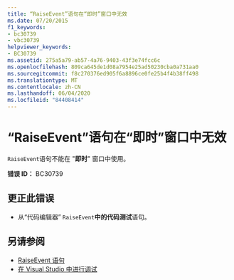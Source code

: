 ```yaml
---
title: “RaiseEvent”语句在“即时”窗口中无效
ms.date: 07/20/2015
f1_keywords:
- bc30739
- vbc30739
helpviewer_keywords:
- BC30739
ms.assetid: 275a5a79-ab57-4a76-9403-43f3e74fcc6c
ms.openlocfilehash: 809ca645de1d08a7954e25ad50230cba0a731aa0
ms.sourcegitcommit: f8c270376ed905f6a8896ce0fe25b4f4b38ff498
ms.translationtype: MT
ms.contentlocale: zh-CN
ms.lasthandoff: 06/04/2020
ms.locfileid: "84408414"
---
```

# <a name="raiseevent-statements-are-not-valid-in-the-immediate-window"></a>“RaiseEvent”语句在“即时”窗口中无效
`RaiseEvent`语句不能在 "**即时**" 窗口中使用。  
  
 **错误 ID：** BC30739  
  
## <a name="to-correct-this-error"></a>更正此错误  
  
- 从“代码编辑器” `RaiseEvent`**中的代码测试**语句。  
  
## <a name="see-also"></a>另请参阅

- [RaiseEvent 语句](../language-reference/statements/raiseevent-statement.md)
- [在 Visual Studio 中进行调试](/visualstudio/debugger/debugger-feature-tour)
